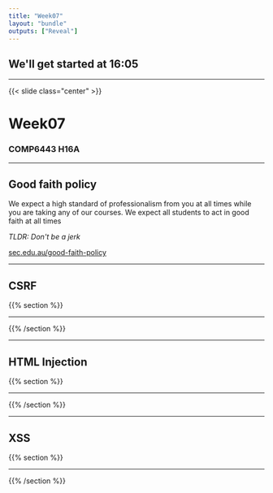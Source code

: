 ```yaml
---
title: "Week07"
layout: "bundle"
outputs: ["Reveal"]
---
```


## We'll get started at 16:05

---

{{< slide class="center" >}}
# Week07
### COMP6443 H16A 

---

## Good faith policy

We expect a high standard of professionalism from you at all times while you are taking any of our courses. We expect all students to act in good faith at all times

*TLDR: Don't be a jerk*

[sec.edu.au/good-faith-policy](https://sec.edu.au/good-faith-policy)

---

## CSRF
{{% section %}}

---

{{% /section %}}

---

## HTML Injection
{{% section %}}

---

{{% /section %}}

---

## XSS
{{% section %}}

---

{{% /section %}}
